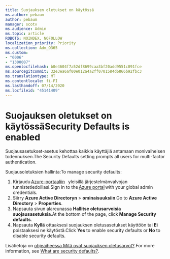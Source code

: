 ```yaml
---
title: Suojauksen oletukset on käytössä
ms.author: pebaum
author: pebaum
manager: scotv
ms.audience: Admin
ms.topic: article
ROBOTS: NOINDEX, NOFOLLOW
localization_priority: Priority
ms.collection: Adm_O365
ms.custom:
- "6006"
- "1300007"
ms.openlocfilehash: b0e4604f7a52df8699caa3bf20add9551c091fce
ms.sourcegitcommit: 32e3ea6af00e012a4a2ff0701584d6866b92fbc3
ms.translationtype: MT
ms.contentlocale: fi-FI
ms.lasthandoff: 07/14/2020
ms.locfileid: "45141409"
---
```

# <a name="security-defaults-is-enabled"></a><span data-ttu-id="ea800-102">Suojauksen oletukset on käytössä</span><span class="sxs-lookup"><span data-stu-id="ea800-102">Security Defaults is enabled</span></span>

<span data-ttu-id="ea800-103">Suojausasetukset-asetus kehottaa kaikkia käyttäjiä antamaan monivaiheisen todennuksen.</span><span class="sxs-lookup"><span data-stu-id="ea800-103">The Security Defaults setting prompts all users for multi-factor authentication.</span></span>

<span data-ttu-id="ea800-104">Suojausoletuksien hallinta:</span><span class="sxs-lookup"><span data-stu-id="ea800-104">To manage security defaults:</span></span>

1. <span data-ttu-id="ea800-105">Kirjaudu [Azure-portaaliin](https://ms.portal.azure.com/)   yleisillä järjestelmänvalvojan tunnistetiedoillasi.</span><span class="sxs-lookup"><span data-stu-id="ea800-105">Sign in to the [Azure portal](https://ms.portal.azure.com/) with your global admin credentials.</span></span>
2. <span data-ttu-id="ea800-106">Siirry **Azure Active Directoryn**  >  **ominaisuuksiin**.</span><span class="sxs-lookup"><span data-stu-id="ea800-106">Go to **Azure Active Directory** > **Properties**.</span></span>
3. <span data-ttu-id="ea800-107">Napsauta sivun alareunassa **Hallitse oletusarvoisia suojausasetuksia**.</span><span class="sxs-lookup"><span data-stu-id="ea800-107">At the bottom of the page, click **Manage Security defaults**.</span></span>
4. <span data-ttu-id="ea800-108">Napsauta **Kyllä** ottaaksesi suojauksen oletusasetukset käyttöön tai **Ei** poistaaksesi ne käytöstä.</span><span class="sxs-lookup"><span data-stu-id="ea800-108">Click **Yes** to enable security defaults or **No** to disable security defaults.</span></span>

<span data-ttu-id="ea800-109">Lisätietoja on [ohjeaiheessa Mitä ovat suojauksen oletusarvot?](https://docs.microsoft.com/azure/active-directory/fundamentals/concept-fundamentals-security-defaults).</span><span class="sxs-lookup"><span data-stu-id="ea800-109">For more information, see [What are security defaults?](https://docs.microsoft.com/azure/active-directory/fundamentals/concept-fundamentals-security-defaults).</span></span>